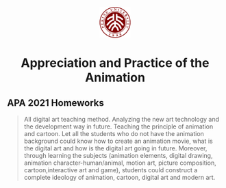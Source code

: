 <div align="center">
  <img src="../../misc/assets/PKULogo.svg" width="72" height="72">
  <h1>Appreciation and Practice of the Animation</h1>
</div>

## APA 2021 Homeworks

> All digital art teaching method. Analyzing the new art technology and the development way in future. Teaching the principle of animation and cartoon. Let all the students who do not have the animation background could know how to create an animation movie, what is the digital art and how is the digital art going in future. Moreover, through learning the subjects (animation elements, digital drawing, animation character-human/animal, motion art, picture composition, cartoon,interactive art and game), students could construct a complete ideology of animation, cartoon, digital art and modern art.

